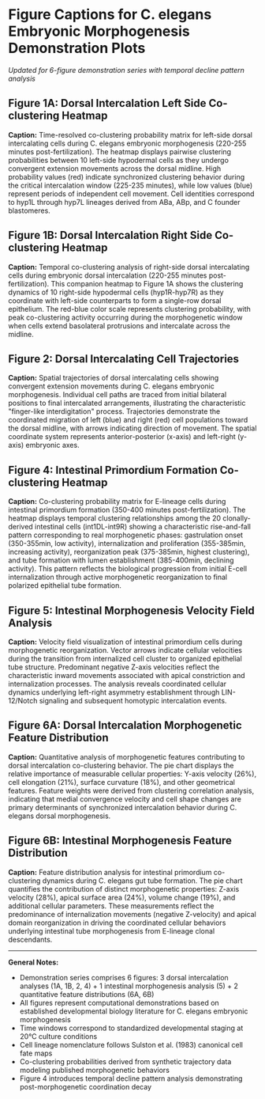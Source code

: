 # Figure Captions for C. elegans Embryonic Morphogenesis Demonstration Plots
*Updated for 6-figure demonstration series with temporal decline pattern analysis*

## Figure 1A: Dorsal Intercalation Left Side Co-clustering Heatmap
**Caption:** Time-resolved co-clustering probability matrix for left-side dorsal intercalating cells during C. elegans embryonic morphogenesis (220-255 minutes post-fertilization). The heatmap displays pairwise clustering probabilities between 10 left-side hypodermal cells as they undergo convergent extension movements across the dorsal midline. High probability values (red) indicate synchronized clustering behavior during the critical intercalation window (225-235 minutes), while low values (blue) represent periods of independent cell movement. Cell identities correspond to hyp1L through hyp7L lineages derived from ABa, ABp, and C founder blastomeres.

## Figure 1B: Dorsal Intercalation Right Side Co-clustering Heatmap  
**Caption:** Temporal co-clustering analysis of right-side dorsal intercalating cells during embryonic dorsal intercalation (220-255 minutes post-fertilization). This companion heatmap to Figure 1A shows the clustering dynamics of 10 right-side hypodermal cells (hyp1R-hyp7R) as they coordinate with left-side counterparts to form a single-row dorsal epithelium. The red-blue color scale represents clustering probability, with peak co-clustering activity occurring during the morphogenetic window when cells extend basolateral protrusions and intercalate across the midline.

## Figure 2: Dorsal Intercalating Cell Trajectories
**Caption:** Spatial trajectories of dorsal intercalating cells showing convergent extension movements during C. elegans embryonic morphogenesis. Individual cell paths are traced from initial bilateral positions to final intercalated arrangements, illustrating the characteristic "finger-like interdigitation" process. Trajectories demonstrate the coordinated migration of left (blue) and right (red) cell populations toward the dorsal midline, with arrows indicating direction of movement. The spatial coordinate system represents anterior-posterior (x-axis) and left-right (y-axis) embryonic axes.

## Figure 4: Intestinal Primordium Formation Co-clustering Heatmap

**Caption:** Co-clustering probability matrix for E-lineage cells during intestinal primordium formation (350-400 minutes post-fertilization). The heatmap displays temporal clustering relationships among the 20 clonally-derived intestinal cells (int1DL-int9R) showing a characteristic rise-and-fall pattern corresponding to real morphogenetic phases: gastrulation onset (350-355min, low activity), internalization and proliferation (355-385min, increasing activity), reorganization peak (375-385min, highest clustering), and tube formation with lumen establishment (385-400min, declining activity). This pattern reflects the biological progression from initial E-cell internalization through active morphogenetic reorganization to final polarized epithelial tube formation.

## Figure 5: Intestinal Morphogenesis Velocity Field Analysis
**Caption:** Velocity field visualization of intestinal primordium cells during morphogenetic reorganization. Vector arrows indicate cellular velocities during the transition from internalized cell cluster to organized epithelial tube structure. Predominant negative Z-axis velocities reflect the characteristic inward movements associated with apical constriction and internalization processes. The analysis reveals coordinated cellular dynamics underlying left-right asymmetry establishment through LIN-12/Notch signaling and subsequent homotypic intercalation events.

## Figure 6A: Dorsal Intercalation Morphogenetic Feature Distribution
**Caption:** Quantitative analysis of morphogenetic features contributing to dorsal intercalation co-clustering behavior. The pie chart displays the relative importance of measurable cellular properties: Y-axis velocity (26%), cell elongation (21%), surface curvature (18%), and other geometrical features. Feature weights were derived from clustering correlation analysis, indicating that medial convergence velocity and cell shape changes are primary determinants of synchronized intercalation behavior during C. elegans dorsal morphogenesis.

## Figure 6B: Intestinal Morphogenesis Feature Distribution  
**Caption:** Feature distribution analysis for intestinal primordium co-clustering dynamics during C. elegans gut tube formation. The pie chart quantifies the contribution of distinct morphogenetic properties: Z-axis velocity (28%), apical surface area (24%), volume change (19%), and additional cellular parameters. These measurements reflect the predominance of internalization movements (negative Z-velocity) and apical domain reorganization in driving the coordinated cellular behaviors underlying intestinal tube morphogenesis from E-lineage clonal descendants.

---

**General Notes:**

- Demonstration series comprises 6 figures: 3 dorsal intercalation analyses (1A, 1B, 2, 4) + 1 intestinal morphogenesis analysis (5) + 2 quantitative feature distributions (6A, 6B)
- All figures represent computational demonstrations based on established developmental biology literature for C. elegans embryonic morphogenesis
- Time windows correspond to standardized developmental staging at 20°C culture conditions  
- Cell lineage nomenclature follows Sulston et al. (1983) canonical cell fate maps
- Co-clustering probabilities derived from synthetic trajectory data modeling published morphogenetic behaviors
- Figure 4 introduces temporal decline pattern analysis demonstrating post-morphogenetic coordination decay